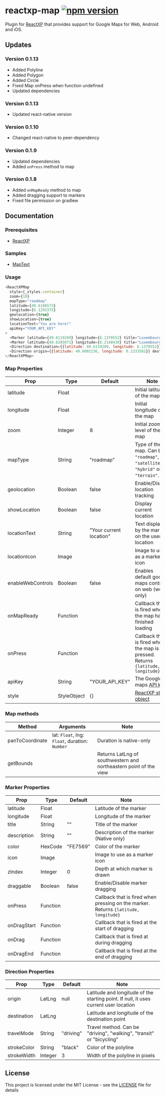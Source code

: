 # reactxp-map [![npm version](https://img.shields.io/npm/v/reactxp-map.svg?style=flat)](https://www.npmjs.com/package/reactxp-map)
Plugin for [ReactXP](https://microsoft.github.io/reactxp/) that provides support for Google Maps for Web, Android and iOS.

## Updates
### Version 0.1.13
* Added Polyline
* Added Polygon
* Added Circle
* Fixed Map onPress when function undefined
* Updated dependencies

### Version 0.1.13
* Updated react-native version

### Version 0.1.10
* Changed react-native to peer-dependency

### Version 0.1.9
* Updated dependencies
* Added `onPress` method to map

### Version 0.1.8
* Added `onMapReady` method to map
* Added dragging support to markers
* Fixed file permission on gradlew

## Documentation

### Prerequisites
* [ReactXP](https://github.com/microsoft/reactxp/)

### Samples
* [MapText](https://github.com/Fulanko/reactxp-map/tree/master/samples/MapTest)

### Usage
```javascript
<ReactXPMap
  style={_styles.container}
  zoom={10}
  mapType="roadmap"
  latitude={49.6106573}
  longitude={6.1293375}
  geolocation={true}
  showLocation={true}
  locationText="You are here!"
  apiKey="YOUR_API_KEY"
>
  <Marker latitude={49.6119289} longitude={6.1370552} title="Luxembourg City" description="Capital city of Luxembourg" color="00c00c" onPress={this.showMessage}/>
  <Marker latitude={49.6285071} longitude={6.2148438} title="Luxembourg Airport" color="2fb6ab" onPress={this.showMessage}/>
  <Direction destination={{latitude: 49.6119289, longitude: 6.1370552}}/>
  <Direction origin={{latitude: 49.6002236, longitude: 6.1333581}} destination={{latitude: 49.609966, longitude: 6.129702}} travelMode="walking" strokeColor="red" strokeWidth={3}/>
</ReactXPMap>
```

### Map Properties
| Prop         | Type            | Default  | Note |
|--------------|-----------------|----------|------|
| latitude     | Float           |          | Initial latitude of the map |
| longitude    | Float           |          | Initial longitude of the map |
| zoom         | Integer         | 8        | Initial zoom level of the map |
| mapType      | String          | "roadmap" | Type of the map. Can be `"roadmap"`, `"satellite"`, `"hybrid"` or `"terrain"`. |
| geolocation  | Boolean         | false    | Enable/Disable location tracking |
| showLocation | Boolean         | false    | Display current location |
| locationText | String          | "Your current location" | Text displayed by the marker on the user location |
| locationIcon | Image           |          | Image to use as a marker icon |
| enableWebControls | Boolean    | false    | Enables default google maps controls on web (web only) |
| onMapReady   | Function        |          | Callback that is fired when the map has finished loading |
| onPress      | Function        |          | Callback that is fired when the map is pressed. Returns `{latitude, longitude}` |
| apiKey       | String          | "YOUR_API_KEY" | The Google maps [API key](https://developers.google.com/maps/documentation/javascript/get-api-key) |
| style        | StyleObject     | {} | [ReactXP style object](https://microsoft.github.io/reactxp/docs/styles.html) |

### Map methods
| Method          | Arguments                               | Note                    |
|-----------------|-----------------------------------------|-------------------------|
| panToCoordinate | lat: `Float`, lng: `Float`, duration: `Number` | Duration is native-only |
| getBounds       |                                         | Returns LatLng of southwestern and northeastern point of the view |

### Marker Properties
| Prop         | Type            | Default  | Note |
|--------------|-----------------|----------|------|
| latitude     | Float           |          | Latitude of the marker |
| longitude    | Float           |          | Longitude of the marker |
| title        | String          | ""       | Title of the marker |
| description  | String          | ""       | Description of the marker (Native only) |
| color        | HexCode         | "FE7569" | Color of the marker |
| icon         | Image           |          | Image to use as a marker icon |
| zIndex       | Integer         | 0        | Depth at which marker is drawn |
| draggable    | Boolean         | false    | Enable/Disable marker dragging |
| onPress      | Function        |          | Callback that is fired when pressing on the marker. Returns `{latitude, longitude}` |
| onDragStart  | Function        |          | Callback that is fired at the start of dragging |
| onDrag       | Function        |          | Callback that is fired at during dragging |
| onDragEnd    | Function        |          | Callback that is fired at the end of dragging |

### Direction Properties
| Prop         | Type            | Default  | Note |
|--------------|-----------------|----------|------|
| origin       | LatLng          | null     | Latitude and longitude of the starting point. If null, it uses current user location |
| destination  | LatLng          |          | Latitude and longitude of the destination point |
| travelMode   | String          | "driving"| Travel method. Can be "driving", "walking", "transit" or "bicycling" |
| strokeColor  | String          | "black"  | Color of the polyline |
| strokeWidth  | Integer         | 3        | Width of the polyline in pixels |

## License
This project is licensed under the MIT License - see the [LICENSE](LICENSE) file for details
